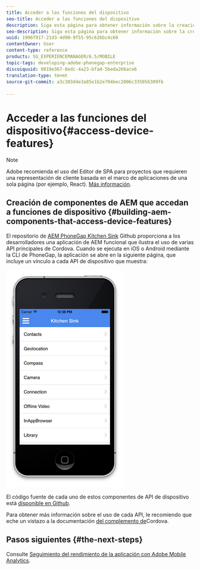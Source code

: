 ```yaml
---
title: Acceder a las funciones del dispositivo
seo-title: Acceder a las funciones del dispositivo
description: Siga esta página para obtener información sobre la creación de componentes de AEM que accedan a las funciones del dispositivo. El repositorio de AEM PhoneGap Kitchen Sink Github proporciona a los desarrolladores una aplicación de AEM funcional que ilustra el uso de varias API principales de Cordova.
seo-description: Siga esta página para obtener información sobre la creación de componentes de AEM que accedan a las funciones del dispositivo. El repositorio de AEM PhoneGap Kitchen Sink Github proporciona a los desarrolladores una aplicación de AEM funcional que ilustra el uso de varias API principales de Cordova.
uuid: 1996f017-21d3-4d90-9f55-95c626bc4c60
contentOwner: User
content-type: reference
products: SG_EXPERIENCEMANAGER/6.5/MOBILE
topic-tags: developing-adobe-phonegap-enterprise
discoiquuid: 0019e367-8edc-4a23-bfa4-5beda266ace6
translation-type: tm+mt
source-git-commit: a3c303d4e3a85e1b2e794bec2006c335056309fb

---
```



# Acceder a las funciones del dispositivo{#access-device-features}

>[!NOTE]
>
>Adobe recomienda el uso del Editor de SPA para proyectos que requieren una representación de cliente basada en el marco de aplicaciones de una sola página (por ejemplo, React). [Más información](/help/sites-developing/spa-overview.md).

## Creación de componentes de AEM que accedan a funciones de dispositivo {#building-aem-components-that-access-device-features}

El repositorio de [AEM PhoneGap Kitchen Sink](https://github.com/blefebvre/aem-phonegap-kitchen-sink) Github proporciona a los desarrolladores una aplicación de AEM funcional que ilustra el uso de varias API principales de Cordova. Cuando se ejecuta en iOS o Android mediante la CLI de PhoneGap, la aplicación se abre en la siguiente página, que incluye un vínculo a cada API de dispositivo que muestra:

![chlimage_1-107](assets/chlimage_1-107.png)

El código fuente de cada uno de estos componentes de API de dispositivo está [disponible en Github](https://github.com/blefebvre/aem-phonegap-kitchen-sink/tree/master/content/src/main/content/jcr_root/apps/brucelefebvre/kitchen-sink/components).

Para obtener más información sobre el uso de cada API, le recomiendo que eche un vistazo a la documentación [del complemento de](https://docs.phonegap.com/en/4.0.0/cordova_plugins_pluginapis.md.html)Cordova.

## Pasos siguientes {#the-next-steps}

Consulte [Seguimiento del rendimiento de la aplicación con Adobe Mobile Analytics](/help/mobile/phonegap-intro-to-app-analytics.md).
